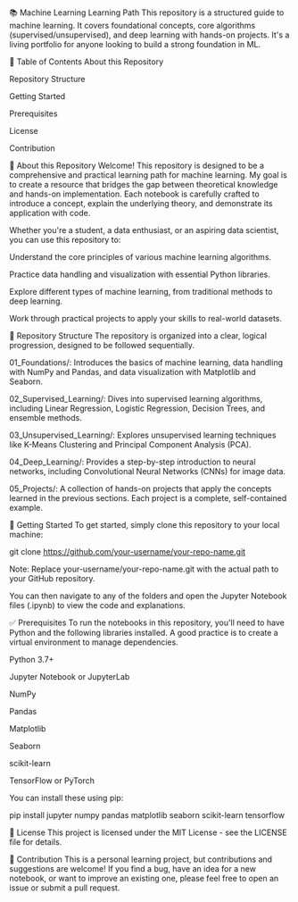 📚 Machine Learning Learning Path
This repository is a structured guide to machine learning. It covers foundational concepts, core algorithms (supervised/unsupervised), and deep learning with hands-on projects. It's a living portfolio for anyone looking to build a strong foundation in ML.

📖 Table of Contents
About this Repository

Repository Structure

Getting Started

Prerequisites

License

Contribution

🤖 About this Repository
Welcome! This repository is designed to be a comprehensive and practical learning path for machine learning. My goal is to create a resource that bridges the gap between theoretical knowledge and hands-on implementation. Each notebook is carefully crafted to introduce a concept, explain the underlying theory, and demonstrate its application with code.

Whether you're a student, a data enthusiast, or an aspiring data scientist, you can use this repository to:

Understand the core principles of various machine learning algorithms.

Practice data handling and visualization with essential Python libraries.

Explore different types of machine learning, from traditional methods to deep learning.

Work through practical projects to apply your skills to real-world datasets.

📁 Repository Structure
The repository is organized into a clear, logical progression, designed to be followed sequentially.

01_Foundations/:  Introduces the basics of machine learning, data handling with NumPy and Pandas, and data visualization with Matplotlib and Seaborn.

02_Supervised_Learning/: Dives into supervised learning algorithms, including Linear Regression, Logistic Regression, Decision Trees, and ensemble methods.

03_Unsupervised_Learning/: Explores unsupervised learning techniques like K-Means Clustering and Principal Component Analysis (PCA).

04_Deep_Learning/: Provides a step-by-step introduction to neural networks, including Convolutional Neural Networks (CNNs) for image data.

05_Projects/: A collection of hands-on projects that apply the concepts learned in the previous sections. Each project is a complete, self-contained example.

🚀 Getting Started
To get started, simply clone this repository to your local machine:

git clone https://github.com/your-username/your-repo-name.git

Note: Replace your-username/your-repo-name.git with the actual path to your GitHub repository.

You can then navigate to any of the folders and open the Jupyter Notebook files (.ipynb) to view the code and explanations.

✅ Prerequisites
To run the notebooks in this repository, you'll need to have Python and the following libraries installed. A good practice is to create a virtual environment to manage dependencies.

Python 3.7+

Jupyter Notebook or JupyterLab

NumPy

Pandas

Matplotlib

Seaborn

scikit-learn

TensorFlow or PyTorch

You can install these using pip:

pip install jupyter numpy pandas matplotlib seaborn scikit-learn tensorflow

📜 License
This project is licensed under the MIT License - see the LICENSE file for details.

🙏 Contribution
This is a personal learning project, but contributions and suggestions are welcome! If you find a bug, have an idea for a new notebook, or want to improve an existing one, please feel free to open an issue or submit a pull request.
